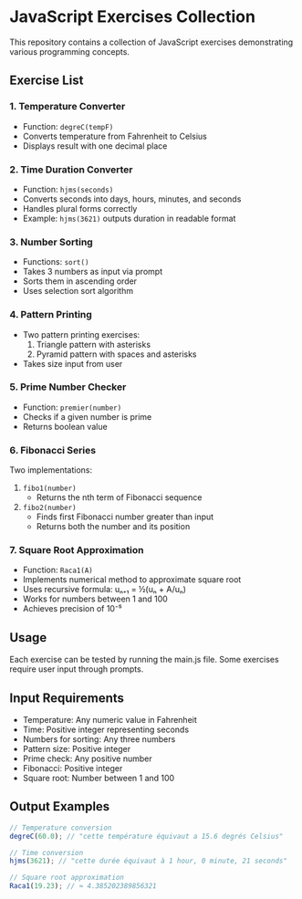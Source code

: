 # JavaScript Exercises Collection

This repository contains a collection of JavaScript exercises demonstrating various programming concepts.

## Exercise List

### 1. Temperature Converter

- Function: `degreC(tempF)`
- Converts temperature from Fahrenheit to Celsius
- Displays result with one decimal place

### 2. Time Duration Converter

- Function: `hjms(seconds)`
- Converts seconds into days, hours, minutes, and seconds
- Handles plural forms correctly
- Example: `hjms(3621)` outputs duration in readable format

### 3. Number Sorting

- Functions: `sort()`
- Takes 3 numbers as input via prompt
- Sorts them in ascending order
- Uses selection sort algorithm

### 4. Pattern Printing

- Two pattern printing exercises:
  1. Triangle pattern with asterisks
  2. Pyramid pattern with spaces and asterisks
- Takes size input from user

### 5. Prime Number Checker

- Function: `premier(number)`
- Checks if a given number is prime
- Returns boolean value

### 6. Fibonacci Series

Two implementations:

1. `fibo1(number)`
   - Returns the nth term of Fibonacci sequence
2. `fibo2(number)`
   - Finds first Fibonacci number greater than input
   - Returns both the number and its position

### 7. Square Root Approximation

- Function: `Raca1(A)`
- Implements numerical method to approximate square root
- Uses recursive formula: uₙ₊₁ = ½(uₙ + A/uₙ)
- Works for numbers between 1 and 100
- Achieves precision of 10⁻⁵

## Usage

Each exercise can be tested by running the main.js file. Some exercises require user input through prompts.

## Input Requirements

- Temperature: Any numeric value in Fahrenheit
- Time: Positive integer representing seconds
- Numbers for sorting: Any three numbers
- Pattern size: Positive integer
- Prime check: Any positive number
- Fibonacci: Positive integer
- Square root: Number between 1 and 100

## Output Examples

```javascript
// Temperature conversion
degreC(60.0); // "cette température équivaut a 15.6 degrés Celsius"

// Time conversion
hjms(3621); // "cette durée équivaut à 1 hour, 0 minute, 21 seconds"

// Square root approximation
Raca1(19.23); // ≈ 4.385202389856321
```
